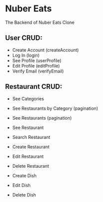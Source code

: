 # Nuber Eats

The Backend of Nuber Eats Clone

## User CRUD:

- Create Account (createAccount)
- Log In (login)
- See Profile (userProfile)
- Edit Profile (editProfile)
- Verify Email (verifyEmail)

## Restaurant CRUD:

- See Categories
- See Restaurants by Category (pagination)
- See Restaurants (pagination)
- See Restaurant
- Search Restaurant

- Create Restaurant
- Edit Restaurant
- Delete Restaurant

- Create Dish
- Edit Dish
- Delete Dish
